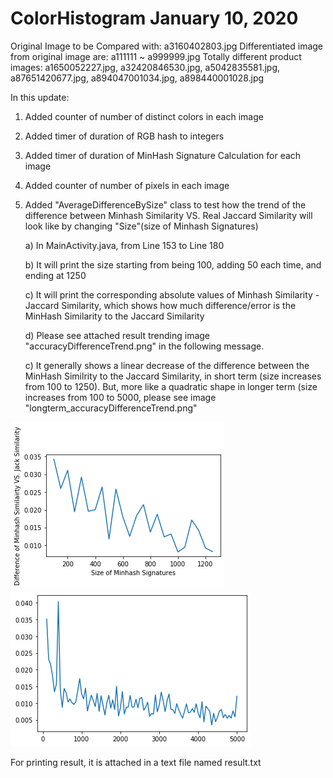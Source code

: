 # ColorHistogram January 10, 2020

Original Image to be Compared with: a3160402803.jpg
Differentiated image from original image are: a111111 ~ a999999.jpg
Totally different product images: a1650052227.jpg, a32420846530.jpg, a5042835581.jpg, a87651420677.jpg, a894047001034.jpg, a898440001028.jpg


In this update:
1) Added counter of number of distinct colors in each image

2) Added timer of duration of RGB hash to integers

3) Added timer of duration of MinHash Signature Calculation for each image

4) Added counter of number of pixels in each image

5) Added "AverageDifferenceBySize" class to test how the trend of the difference between Minhash Similarity VS. Real Jaccard Similarity will look like by changing "Size"(size of Minhash Signatures)

	a) In MainActivity.java, from Line 153 to Line 180

	b) It will print the size starting from being 100, adding 50 each time, and ending at 1250

	c) It will print the corresponding absolute values of Minhash Similarity - Jaccard Similarity, which shows how much difference/error is the MinHash Similarity to the Jaccard Similarity

	d) Please see attached result trending image "accuracyDifferenceTrend.png" in the following message.

	c) It generally shows a linear decrease of the difference between the MinHash Similrity to the Jaccard Similarity, in short term (size increases from 100 to 1250).
	   But, more like a quadratic shape in longer term (size increases from 100 to 5000, please see image "longterm_accuracyDifferenceTrend.png"

![](accuracyDifferenceTrend.png)
![](Longterm_accuracyDifferenceTrend.png)

For printing result, it is attached in a text file named result.txt

